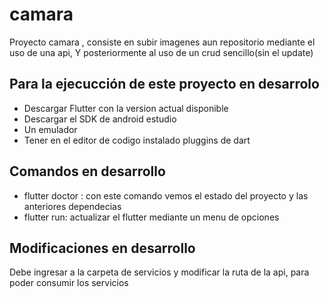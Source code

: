 # camara

Proyecto camara , consiste en subir imagenes aun repositorio mediante el uso de una api, Y posteriormente al uso de un crud sencillo(sin el update)

## Para la ejecucción de este proyecto en desarrolo

- Descargar Flutter con la version actual disponible
- Descargar el SDK de android estudio
- Un emulador
- Tener en el editor de codigo instalado pluggins de dart

## Comandos en desarrollo

- flutter doctor : con este comando vemos el estado del proyecto y las anteriores dependecias
- flutter run: actualizar el flutter mediante un menu de opciones

## Modificaciones en desarrollo

Debe ingresar a la carpeta de servicios y modificar la ruta de la api, para poder consumir los servicios


